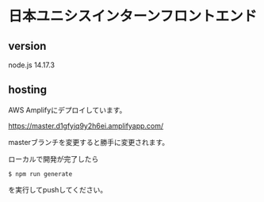 # 日本ユニシスインターンフロントエンド


## version 
node.js 14.17.3


## hosting
AWS Amplifyにデプロイしています。

https://master.d1gfyiq9y2h6ei.amplifyapp.com/

masterブランチを変更すると勝手に変更されます。

ローカルで開発が完了したら

```
$ npm run generate
```

を実行してpushしてください。

